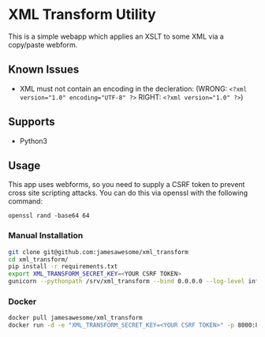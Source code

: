 # XML Transform Utility

This is a simple webapp which applies an XSLT to some XML via a copy/paste
webform.

## Known Issues

* XML must not contain an encoding in the decleration: (WRONG: `<?xml version="1.0" encoding="UTF-8" ?>` RIGHT: `<?xml version="1.0" ?>`)

## Supports
 * Python3

## Usage

This app uses webforms, so you need to supply a CSRF token to prevent cross site
scripting attacks. You can do this via openssl with the following command:

`openssl rand -base64 64`

### Manual Installation

```bash
git clone git@github.com:jamesawesome/xml_transform
cd xml_transform/
pip install -r requirements.txt
export XML_TRANSFORM_SECRET_KEY=<YOUR CSRF TOKEN>
gunicorn --pythonpath /srv/xml_transform --bind 0.0.0.0 --log-level info --log-file - --access-logfile - xml_transform:app
```

### Docker

```bash
docker pull jamesawesome/xml_transform
docker run -d -e "XML_TRANSFORM_SECRET_KEY=<YOUR CSRF TOKEN>" -p 8000:8000 jamesawesome/xml_transform
```
